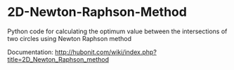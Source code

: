 # 2D-Newton-Raphson-Method
Python code for calculating the optimum value between the intersections of two circles using Newton Raphson method

Documentation:
http://hubonit.com/wiki/index.php?title=2D_Newton_Raphson_method
